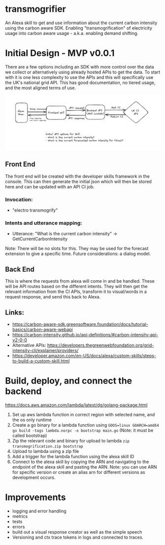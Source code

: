 # transmogrifier
An Alexa skill to get and use information about the current carbon intensity using the carbon aware SDK. Enabling "transmogrification" of electricity usage into carbon aware usage - a.k.a. enabling demand shifting. 

# Initial Design - MVP v0.0.1
There are a few options including an SDK with more control over the data we collect or alternatively using already hosted APIs to get the data.
To start with it is one less complexity to use the APIs and this will specifically use the UK's national grid API. This has good documentation, no tiered usage, and the most aligned terms of use.

![Initial Design](initial-design.png)

## Front End
The front end will  be created with the developer skills framework in the console. This can then generate the initial json which will then be stored here and can be updated with an API CI job.

### Invocation:
- "electro transmogrify"

### Intents and utterance mapping:
- Utterance: "What is the current carbon intensity" -> GetCurrentCarbonIntensity

Note: There will be no slots for this. They may be used for the forecast extension to give a specific time. Future considerations: a dialog model.


## Back End
This is where the requests from alexa will come in and be handled. These will be API routes based on the different intents. They will then get the relevant information from the CI APIs, transform it to visual/words in a request response, and send this back to Alexa.


## Links:
- https://carbon-aware-sdk.greensoftware.foundation/docs/tutorial-basics/carbon-aware-webapi
- https://carbon-intensity.github.io/api-definitions/#carbon-intensity-api-v2-0-0
- Alternative APIs: https://developers.thegreenwebfoundation.org/grid-intensity-cli/explainer/providers/
- https://developer.amazon.com/en-US/docs/alexa/custom-skills/steps-to-build-a-custom-skill.html

# Build, deploy, and connect the backend
https://docs.aws.amazon.com/lambda/latest/dg/golang-package.html

1. Set up aws lambda function in correct region with selected name, and the os only runtime
2. Create a go binary for a lambda function using `GOOS=linux GOARCH=amd64 go build -tags lambda.norpc -o bootstrap main.go` (Note: it must be called bootstrap)
3. Zip the relevant code and binary for upload to lambda `zip transmogrification.zip bootstrap`
4. Upload to lambda using a zip file
5. Add a trigger for the lambda function using the alexa skill ID 
6. Connect to the alexa skill by copying the ARN and navigating to the endpoint of the alexa skill and pasting the ARN. Note: you can use ARN for specific version or create an alias arn for different versions as development occurs.

# Improvements
- logging and error handling
- metrics
- tests
- errors 
- build out a visual response creator as well as the simple speech
- Versioning and ctx trace tokens in logs and connected to traces.